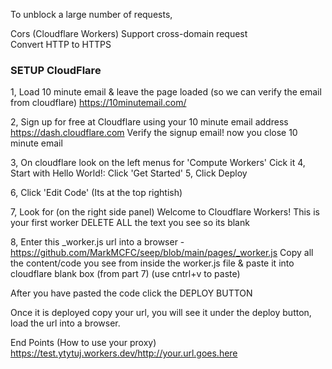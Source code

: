 To unblock a large number of requests,

Cors (Cloudflare Workers) 
Support cross-domain request    
Convert HTTP to HTTPS

### SETUP CloudFlare ###
1, Load 10 minute email & leave the page loaded (so we can verify the email from cloudflare)
https://10minutemail.com/

2, Sign up for free at Cloudflare using your 10 minute email address
https://dash.cloudflare.com
Verify the signup email! now you close 10 minute email

3, On cloudflare look on the left menus for 'Compute Workers' Cick it
4, Start with Hello World!: Click 'Get Started'
5, Click Deploy

6, Click 'Edit Code' (Its at the top rightish)

7, Look for (on the right side panel)
Welcome to Cloudflare Workers! This is your first worker
DELETE ALL the text you see so its blank

8, Enter this _worker.js url into a browser - https://github.com/MarkMCFC/seep/blob/main/pages/_worker.js
Copy all the content/code you see from inside the worker.js file & paste it into cloudflare blank box (from part 7) (use cntrl+v to paste)

After you have pasted the code click the DEPLOY BUTTON

Once it is deployed copy your url, you will see it under the deploy button, load the url into a browser.

End Points (How to use your proxy)
https://test.ytytuj.workers.dev/http://your.url.goes.here


